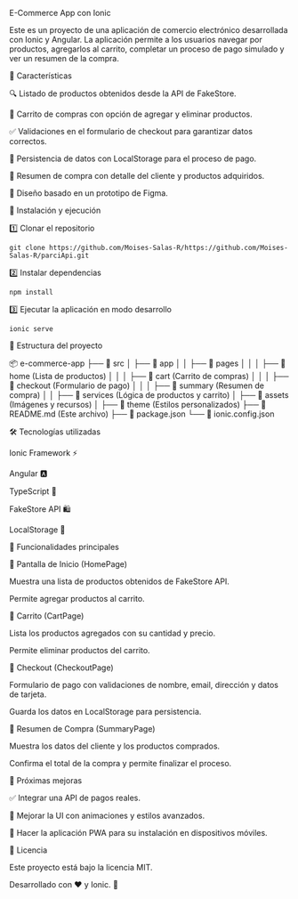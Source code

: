 E-Commerce App con Ionic

Este es un proyecto de una aplicación de comercio electrónico desarrollada con Ionic y Angular. La aplicación permite a los usuarios navegar por productos, agregarlos al carrito, completar un proceso de pago simulado y ver un resumen de la compra.

📌 Características

🔍 Listado de productos obtenidos desde la API de FakeStore.

🛒 Carrito de compras con opción de agregar y eliminar productos.

✅ Validaciones en el formulario de checkout para garantizar datos correctos.

💾 Persistencia de datos con LocalStorage para el proceso de pago.

📄 Resumen de compra con detalle del cliente y productos adquiridos.

🎨 Diseño basado en un prototipo de Figma.

🚀 Instalación y ejecución

1️⃣ Clonar el repositorio

    git clone https://github.com/Moises-Salas-R/https://github.com/Moises-Salas-R/parciApi.git

2️⃣ Instalar dependencias

    npm install

3️⃣ Ejecutar la aplicación en modo desarrollo

    ionic serve

🔧 Estructura del proyecto

📦 e-commerce-app
├── 📂 src
│   ├── 📂 app
│   │   ├── 📂 pages
│   │   │   ├── 📂 home (Lista de productos)
│   │   │   ├── 📂 cart (Carrito de compras)
│   │   │   ├── 📂 checkout (Formulario de pago)
│   │   │   ├── 📂 summary (Resumen de compra)
│   │   ├── 📂 services (Lógica de productos y carrito)
│   ├── 📂 assets (Imágenes y recursos)
│   ├── 📂 theme (Estilos personalizados)
├── 📜 README.md (Este archivo)
├── 📜 package.json
└── 📜 ionic.config.json

🛠 Tecnologías utilizadas

Ionic Framework ⚡

Angular 🅰️

TypeScript 📝

FakeStore API 🛍️

LocalStorage 💾

📌 Funcionalidades principales

🔹 Pantalla de Inicio (HomePage)

Muestra una lista de productos obtenidos de FakeStore API.

Permite agregar productos al carrito.

🔹 Carrito (CartPage)

Lista los productos agregados con su cantidad y precio.

Permite eliminar productos del carrito.

🔹 Checkout (CheckoutPage)

Formulario de pago con validaciones de nombre, email, dirección y datos de tarjeta.

Guarda los datos en LocalStorage para persistencia.

🔹 Resumen de Compra (SummaryPage)

Muestra los datos del cliente y los productos comprados.

Confirma el total de la compra y permite finalizar el proceso.

🎯 Próximas mejoras

✅ Integrar una API de pagos reales.

🎨 Mejorar la UI con animaciones y estilos avanzados.

📲 Hacer la aplicación PWA para su instalación en dispositivos móviles.

📄 Licencia

Este proyecto está bajo la licencia MIT.

Desarrollado con ❤️ y Ionic. 🚀
